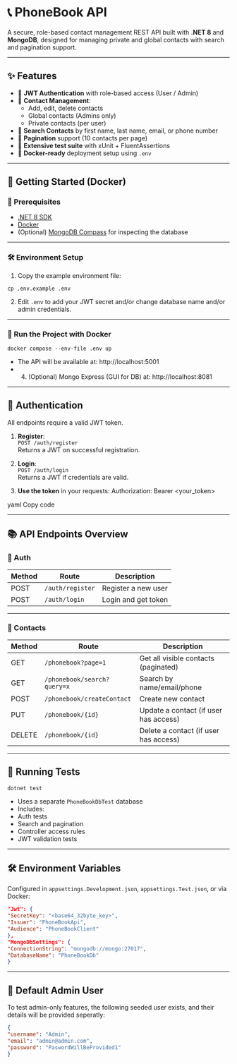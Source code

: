 # 📞 PhoneBook API

A secure, role-based contact management REST API built with **.NET 8** and **MongoDB**, designed for managing private and global contacts with search and pagination support.

---

## ✨ Features

- 🔐 **JWT Authentication** with role-based access (User / Admin)
- 📇 **Contact Management**:
  - Add, edit, delete contacts
  - Global contacts (Admins only)
  - Private contacts (per user)
- 🔎 **Search Contacts** by first name, last name, email, or phone number
- 📄 **Pagination** support (10 contacts per page)
- 🧪 **Extensive test suite** with xUnit + FluentAssertions
- 🐳 **Docker-ready** deployment setup using `.env`

---

## 🚀 Getting Started (Docker)

### 📁 Prerequisites

- [.NET 8 SDK](https://dotnet.microsoft.com/en-us/download)
- [Docker](https://www.docker.com/)
- (Optional) [MongoDB Compass](https://www.mongodb.com/products/compass) for inspecting the database

---

### 🛠 Environment Setup

1. Copy the example environment file:

```
cp .env.example .env
```

2. Edit `.env` to add your JWT secret and/or change database name and/or admin credentials.

---

### 🐳 Run the Project with Docker

```
docker compose --env-file .env up
```

- The API will be available at: http://localhost:5001
- 4. (Optional) Mongo Express (GUI for DB) at:  http://localhost:8081
---

## 🔐 Authentication

All endpoints require a valid JWT token.

1. **Register**:  
`POST /auth/register`  
Returns a JWT on successful registration.

2. **Login**:  
`POST /auth/login`  
Returns a JWT if credentials are valid.

3. **Use the token** in your requests:
Authorization: Bearer <your_token>

yaml
Copy code

---

## 📚 API Endpoints Overview

### 🧾 Auth

| Method | Route            | Description         |
|--------|------------------|---------------------|
| POST   | `/auth/register` | Register a new user |
| POST   | `/auth/login`    | Login and get token |

---

### 📇 Contacts

| Method | Route                          | Description                              |
|--------|--------------------------------|------------------------------------------|
| GET    | `/phonebook?page=1`           | Get all visible contacts (paginated)     |
| GET    | `/phonebook/search?query=x`   | Search by name/email/phone               |
| POST   | `/phonebook/createContact`    | Create new contact                       |
| PUT    | `/phonebook/{id}`             | Update a contact (if user has access)    |
| DELETE | `/phonebook/{id}`             | Delete a contact (if user has access)    |

---

## 🧪 Running Tests

```
dotnet test
```

- Uses a separate `PhoneBookDbTest` database
- Includes:
- Auth tests
- Search and pagination
- Controller access rules
- JWT validation tests

---

## 🛠 Environment Variables

Configured in `appsettings.Development.json`, `appsettings.Test.json`, or via Docker:

```json
"Jwt": {
"SecretKey": "<base64_32byte_key>",
"Issuer": "PhoneBookApi",
"Audience": "PhoneBookClient"
},
"MongoDbSettings": {
"ConnectionString": "mongodb://mongo:27017",
"DatabaseName": "PhoneBookDb"
}
```

---

## 👤 Default Admin User

To test admin-only features, the following seeded user exists, and their details will be provided seperatly:

```json
{
"username": "Admin",
"email": "admin@admin.com",
"password": "PaswordWillBeProvided1"
}
```
